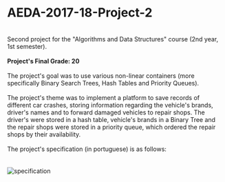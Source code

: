 # AEDA-2017-18-Project-2

</br>Second project for the "Algorithms and Data Structures" course (2nd year, 1st semester).
</br></br>
<b>Project's Final Grade: 20</b>
</br></br>
The project's goal was to use various non-linear containers (more specifically Binary Search Trees, Hash Tables and Priority Queues). 
</br></br>
The project's theme was to implement a platform to save records of different car crashes, storing information regarding the vehicle's brands, driver's names and to forward damaged vehicles to repair shops. The driver's were stored in a hash table, vehicle's brands in a Binary Tree and the repair shops were stored in a priority queue, which ordered the repair shops by their availability.
</br></br>
The project's specification (in portuguese) is as follows:
</br></br></br>
![specification](https://user-images.githubusercontent.com/25830462/35013409-30e9403e-fb05-11e7-9242-8a55832def42.png)
